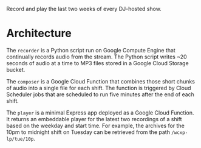 Record and play the last two weeks of every DJ-hosted show.

# Architecture
The `recorder` is a Python script run on Google Compute Engine that continually records audio from the stream. The Python script writes ~20 seconds of audio at a time to MP3 files stored in a Google Cloud Storage bucket. 

The `composer` is a Google Cloud Function that combines those short chunks of audio into a single file for each shift. The function is triggered by Cloud Scheduler jobs that are scheduled to run five minutes after the end of each shift. 

The `player` is a minimal Express app deployed as a Google Cloud Function. It returns an embeddable player for the latest two recordings of a shift based on the weekday and start time. For example, the archives for the 10pm to midnight shift on Tuesday can be retrieved from the path `/wcxp-lp/tue/10p`.